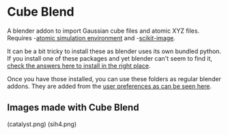 # Cube Blend 
A blender addon to import Gaussian cube files and atomic XYZ files. Requires 
-[atomic simulation environment](https://wiki.fysik.dtu.dk/ase/) and
-[scikit-image](http://scikit-image.org/). 

It can be a bit tricky to install these as blender uses its own bundled python. If you install one of these packages and yet blender can't seem to find it, [check the answers here to install in the right place](https://blender.stackexchange.com/questions/56011/how-to-use-pip-with-blenders-bundled-python/56013#56013).

Once you have those installed, you can use these folders as regular blender addons. They are added from the [user preferences as can be seen here](https://docs.blender.org/manual/en/dev/preferences/addons.html).

## Images made with Cube Blend
(catalyst.png)
(sih4.png)



